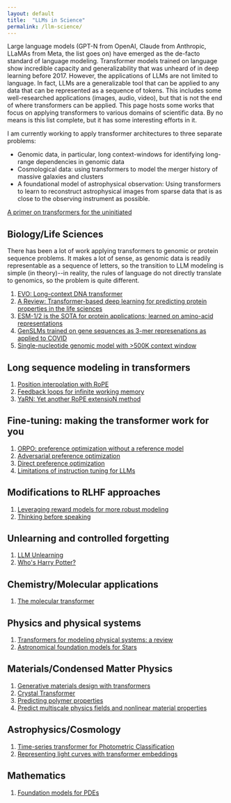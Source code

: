 ```yaml
---
layout: default
title:  "LLMs in Science"
permalink: /llm-science/
---
```


Large language models (GPT-N from OpenAI, Claude from Anthropic, LLaMAs from Meta, the list goes on) have emerged as the de-facto standard of language modeling.  Transformer models trained on language show incredible capacity and generalizability that was unheard of in deep learning before 2017.  However, the applications of LLMs are not limited to language.  In fact, LLMs are a generalizable tool that can be applied to any data that can be represented as a sequence of tokens.  This includes some well-researched applications (images, audio, video), but that is not the end of where transformers can be applied.  This page hosts some works that focus on applying transformers to various domains of scientific data.  By no means is this list complete, but it has some interesting efforts in it.

I am currently working to apply transformer architectures to three separate problems:
* Genomic data, in particular, long context-windows for identifying long-range dependencies in genomic data
* Cosmological data: using transformers to model the merger history of massive galaxies and clusters
* A foundational model of astrophysical observation: Using transformers to learn to reconstruct astrophysical images from sparse data that is as close to the observing instrument as possible.

[A primer on transformers for the uninitiated](https://www.sciencedirect.com/science/article/pii/S2666651022000146)

## Biology/Life Sciences
There has been a lot of work applying transformers to genomic or protein sequence problems.  It makes a lot of sense, as genomic data is readily representable as a sequence of letters, so the transition to LLM modeling is simple (in theory)--in reality, the rules of language do not directly translate to genomics, so the problem is quite different.

1. [EVO: Long-context DNA transformer](https://www.biorxiv.org/content/10.1101/2024.02.27.582234v1)
2. [A Review: Transformer-based deep learning for predicting protein properties in the life sciences](https://elifesciences.org/articles/82819)
3. [ESM-1/2 is the SOTA for protein applications; learned on amino-acid representations](https://github.com/facebookresearch/esm/tree/main/esm)
4. [GenSLMs trained on gene sequences as 3-mer represenations as applied to COVID](https://github.com/ramanathanlab/genslm/tree/main/genslm)
5. [Single-nucleotide genomic model with >500K context window](https://github.com/HazyResearch/hyena-dna)

## Long sequence modeling in transformers
1. [Position interpolation with RoPE](https://arxiv.org/pdf/2306.15595.pdf)
2. [Feedback loops for infinite working memory](https://arxiv.org/abs/2404.09173)
3. [YaRN: Yet another RoPE extensioN method](https://arxiv.org/pdf/2309.00071.pdf)

## Fine-tuning: making the transformer work for you
1. [ORPO: preference optimization without a reference model](https://arxiv.org/abs/2403.07691)
2. [Adversarial preference optimization](https://arxiv.org/abs/2311.08045)
3. [Direct preference optimization](https://arxiv.org/pdf/2310.03708.pdf)
4. [Limitations of instruction tuning for LLMs](https://arxiv.org/pdf/2402.05119.pdf)

## Modifications to RLHF approaches
1. [Leveraging reward models for more robust modeling](https://browse.arxiv.org/pdf/2402.00782)
2. [Thinking before speaking](https://arxiv.org/pdf/2403.09629.pdf)

## Unlearning and controlled forgetting
1. [LLM Unlearning](https://openreview.net/pdf?id=wKe6jE065x)
2. [Who's Harry Potter?](https://arxiv.org/pdf/2310.02238.pdf)

## Chemistry/Molecular applications

1. [The molecular transformer](https://pubs.acs.org/doi/pdf/10.1021/acscentsci.9b00576)

## Physics and physical systems

1. [Transformers for modeling physical systems: a review](https://openreview.net/pdf/c45d1ade1683075a8a4e5bfe568cf3915805af44.pdf)
2. [Astronomical foundation models for Stars](https://arxiv.org/pdf/2308.10944.pdf)
   

## Materials/Condensed Matter Physics

1. [Generative materials design with transformers](https://ui.adsabs.harvard.edu/abs/2022arXiv220613578F/abstract)
2. [Crystal Transformer](https://ui.adsabs.harvard.edu/abs/2022arXiv220411953W/abstract)
3. [Predicting polymer properties](https://www.nature.com/articles/s41524-023-01016-5)
4. [Predict multiscale physics fields and nonlinear material properties](https://www.sciencedirect.com/science/article/abs/pii/S1369702122001316)


## Astrophysics/Cosmology

1. [Time-series transformer for Photometric Classification](https://arxiv.org/abs/2105.06178)
2. [Representing light curves with transformer embeddings](https://arxiv.org/abs/2105.06178)


## Mathematics
1. [Foundation models for PDEs](https://arxiv.org/pdf/2306.00258.pdf)